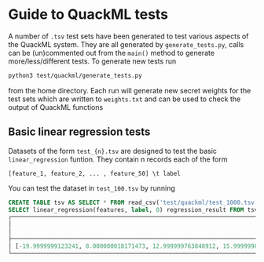 # Guide to QuackML tests 
A number of `.tsv` test sets have been generated to test various aspects of the QuackML system.
They are all generated by `generate_tests.py`, calls can be (un)commented out from the `main()` method to 
generate more/less/different tests. To generate new tests run
```bash 
python3 test/quackml/generate_tests.py
```
from the home directory. Each run will generate new secret weights for the test sets which are written to `weights.txt`
and can be used to check the output of QuackML functions

## Basic linear regression tests
Datasets of the form `test_{n}.tsv` are designed to test the basic `linear_regression` funtion. They 
contain n records each of the form 
```csv
[feature_1, feature_2, ... , feature_50] \t label 
```
You can test the dataset in `test_100.tsv` by running 
```SQL
CREATE TABLE tsv AS SELECT * FROM read_csv('test/quackml/test_1000.tsv', header=TRUE, delim='\t', columns={'features': 'DOUBLE[]', 'label': 'DOUBLE'});
SELECT linear_regression(features, label, 0) regression_result FROM tsv;
┌─────────────────────────────────────────────────────────────────────────────────────────────────────────────────────────────────────────────────────────────────────────────┐
│                                                                              regression_result                                                                              │
│                                                                                  double[]                                                                                   │
├─────────────────────────────────────────────────────────────────────────────────────────────────────────────────────────────────────────────────────────────────────────────┤
│ [-19.9999999123241, 8.000000018171473, 12.999999763848912, 15.999999885022726, -10.00000005362921, -13.99999994294578, -10.999999978857364, 4.999999849124073, 18.0000000…  │
└─────────────────────────────────────────────────────────────────────────────────────────────────────────────────────────────────────────────────────────────────────────────┘
```